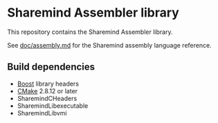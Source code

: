 # Sharemind Assembler library

This repository contains the Sharemind Assembler library.

See [doc/assembly.md][1] for the Sharemind assembly language reference.

## Build dependencies

  * [Boost][] library headers
  * [CMake][] 2.8.12 or later
  * SharemindCHeaders
  * SharemindLibexecutable
  * SharemindLibvmi


  [1]: doc/assembly.md "Sharemind assembly language reference"
  [Boost]: http://www.boost.org/
  [CMake]: http://www.cmake.org/
